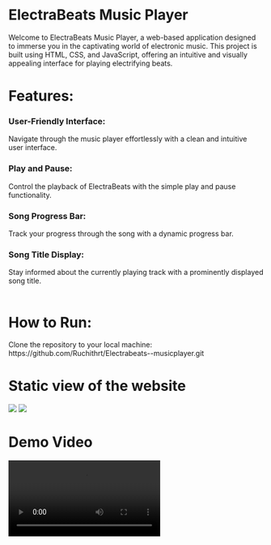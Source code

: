  # ElectraBeats Music Player

<p>Welcome to ElectraBeats Music Player, a web-based application designed to immerse you in the captivating world of electronic music. This project is built using HTML, CSS, and JavaScript, offering an intuitive and visually appealing interface for playing electrifying beats.</p>

<h1>Features:</h1>
<h3>User-Friendly Interface:</h3> Navigate through the music player effortlessly with a clean and intuitive user interface.
<h3>Play and Pause: </h3> Control the playback of ElectraBeats with the simple play and pause functionality.
<h3>Song Progress Bar: </h3> Track your progress through the song with a dynamic progress bar.
<h3>Song Title Display: </h3> Stay informed about the currently playing track with a prominently displayed song title.
<br><br>

<h1>How to Run:</h1>
Clone the repository to your local machine: https://github.com/Ruchithrt/Electrabeats--musicplayer.git

<h1>Static view of the website</h1>
<img src="https://github.com/Ruchithrt/Electrabeats--musicplayer/assets/83587252/1d35966c-e176-4700-b1aa-ff4ac69f6b37">
<img src="https://github.com/Ruchithrt/Electrabeats--musicplayer/assets/83587252/41455c54-e9d6-4254-b7e6-2e243cd197a1">



<h1>Demo Video</h1>
<video src="https://github.com/Ruchithrt/Electrabeats--musicplayer/assets/83587252/1f01d026-bbc4-445b-9b69-35cbd9dec6f1">


